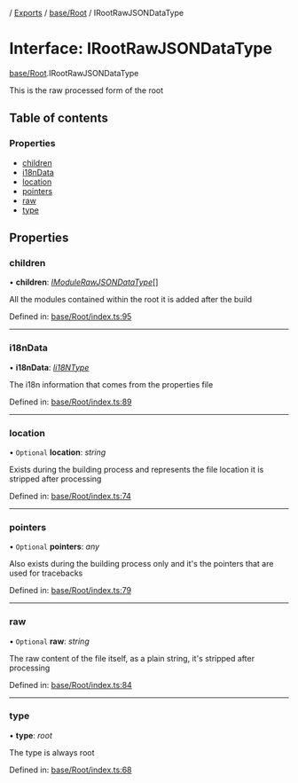 [](../README.md) / [Exports](../modules.md) / [base/Root](../modules/base_root.md) / IRootRawJSONDataType

# Interface: IRootRawJSONDataType

[base/Root](../modules/base_root.md).IRootRawJSONDataType

This is the raw processed form of the root

## Table of contents

### Properties

- [children](base_root.irootrawjsondatatype.md#children)
- [i18nData](base_root.irootrawjsondatatype.md#i18ndata)
- [location](base_root.irootrawjsondatatype.md#location)
- [pointers](base_root.irootrawjsondatatype.md#pointers)
- [raw](base_root.irootrawjsondatatype.md#raw)
- [type](base_root.irootrawjsondatatype.md#type)

## Properties

### children

• **children**: [*IModuleRawJSONDataType*](base_root_module.imodulerawjsondatatype.md)[]

All the modules contained within the root it is added after
the build

Defined in: [base/Root/index.ts:95](https://github.com/onzag/itemize/blob/3efa2a4a/base/Root/index.ts#L95)

___

### i18nData

• **i18nData**: [*Ii18NType*](base_root.ii18ntype.md)

The i18n information that comes from the properties file

Defined in: [base/Root/index.ts:89](https://github.com/onzag/itemize/blob/3efa2a4a/base/Root/index.ts#L89)

___

### location

• `Optional` **location**: *string*

Exists during the building process and represents the file location
it is stripped after processing

Defined in: [base/Root/index.ts:74](https://github.com/onzag/itemize/blob/3efa2a4a/base/Root/index.ts#L74)

___

### pointers

• `Optional` **pointers**: *any*

Also exists during the building process only and it's the pointers
that are used for tracebacks

Defined in: [base/Root/index.ts:79](https://github.com/onzag/itemize/blob/3efa2a4a/base/Root/index.ts#L79)

___

### raw

• `Optional` **raw**: *string*

The raw content of the file itself, as a plain string, it's stripped
after processing

Defined in: [base/Root/index.ts:84](https://github.com/onzag/itemize/blob/3efa2a4a/base/Root/index.ts#L84)

___

### type

• **type**: *root*

The type is always root

Defined in: [base/Root/index.ts:68](https://github.com/onzag/itemize/blob/3efa2a4a/base/Root/index.ts#L68)
